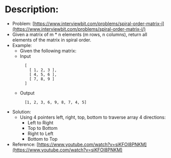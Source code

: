 # Description:

* Problem: [https://www.interviewbit.com/problems/spiral-order-matrix-i](https://www.interviewbit.com/problems/spiral-order-matrix-i/)
* Given a matrix of m * n elements (m rows, n columns), return all elements of the matrix in spiral order.
* Example:
  * Given the following matrix:
  * Input
    ```
      [
        [ 1, 2, 3 ],
        [ 4, 5, 6 ],
        [ 7, 8, 9 ]
      ]
    ```
  * Output
    ```
      [1, 2, 3, 6, 9, 8, 7, 4, 5]
    ```
* Solution:
  * Using 4 pointers left, right, top, bottom to traverse array 4 directions:
    * Left to Right
    * Top to Bottom
    * Right to Left
    * Bottom to Top
* Reference: [https://www.youtube.com/watch?v=siKFOI8PNKM](https://www.youtube.com/watch?v=siKFOI8PNKM)

